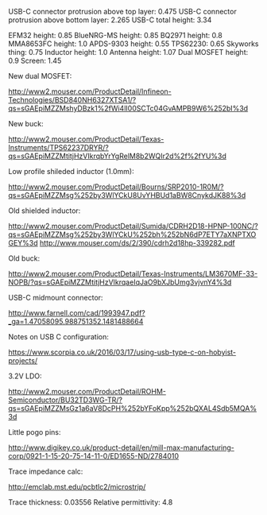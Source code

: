 USB-C connector protrusion above top layer: 0.475
USB-C connector protrusion above bottom layer: 2.265
USB-C total height: 3.34

EFM32 height: 0.85
BlueNRG-MS height: 0.85
BQ2971 height: 0.8
MMA8653FC height: 1.0
APDS-9303 height: 0.55
TPS62230: 0.65
Skyworks thing: 0.75
Inductor height: 1.0
Antenna height: 1.07
Dual MOSFET height: 0.9
Screen: 1.45

New dual MOSFET:

http://www2.mouser.com/ProductDetail/Infineon-Technologies/BSD840NH6327XTSA1/?qs=sGAEpiMZZMshyDBzk1%2fWi4lI00SCTc04GvAMPB9W6%252bI%3d

New buck:

http://www2.mouser.com/ProductDetail/Texas-Instruments/TPS62237DRYR/?qs=sGAEpiMZZMtitjHzVIkrqbYrYgRelM8b2WQIr2d%2f%2fYU%3d

Low profile shileded inductor (1.0mm):

http://www2.mouser.com/ProductDetail/Bourns/SRP2010-1R0M/?qs=sGAEpiMZZMsg%252by3WlYCkU8UvYHBUd1aBW8CnykdJK88%3d

Old shielded inductor:

http://www2.mouser.com/ProductDetail/Sumida/CDRH2D18-HPNP-100NC/?qs=sGAEpiMZZMsg%252by3WlYCkU%252bh%252bN6dP7ETY7aXNPTXOGEY%3d
http://www.mouser.com/ds/2/390/cdrh2d18hp-339282.pdf

Old buck:

http://www2.mouser.com/ProductDetail/Texas-Instruments/LM3670MF-33-NOPB/?qs=sGAEpiMZZMtitjHzVIkrqaeIqJaO9bXJbUmg3vjvnY4%3d

USB-C midmount connector:

http://www.farnell.com/cad/1993947.pdf?_ga=1.47058095.988751352.1481488664

Notes on USB C configuration:

https://www.scorpia.co.uk/2016/03/17/using-usb-type-c-on-hobyist-projects/

3.2V LDO:

http://www2.mouser.com/ProductDetail/ROHM-Semiconductor/BU32TD3WG-TR/?qs=sGAEpiMZZMsGz1a6aV8DcPH%252bYFoKpp%252bQXAL4Sdb5MQA%3d

Little pogo pins:

http://www.digikey.co.uk/product-detail/en/mill-max-manufacturing-corp/0921-1-15-20-75-14-11-0/ED1655-ND/2784010

Trace impedance calc:

http://emclab.mst.edu/pcbtlc2/microstrip/

Trace thickness: 0.03556
Relative permittivity: 4.8

